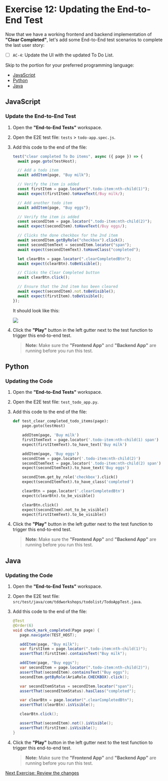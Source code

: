 # Exercise 12: Updating the End-to-End Test

Now that we have a working frontend and backend implementation of **"Clear Completed"**, let's add some End-to-End test scenarios to complete the last user story:

- [ ] `AC-4`: Update the UI with the updated To Do List.

Skip to the portion for your preferred programming language:

- [JavaScript](#javascript)
- [Python](#python)
- [Java](#java)

## JavaScript

### Update the End-to-End Test

1. Open the **"End-to-End Tests"** workspace.

2. Open the E2E test file: `tests` > `todo-app.spec.js`.

3. Add this code to the end of the file:

   ```javascript
   test("clear completed To Do items", async ({ page }) => {
     await page.goto(testHost);

     // Add a todo item
     await addItem(page, "Buy milk");

     // Verify the item is added
     const firstItem = page.locator(".todo-item:nth-child(1)");
     await expect(firstItem).toHaveText(/Buy milk/);

     // Add another todo item
     await addItem(page, "Buy eggs");

     // Verify the item is added
     const secondItem = page.locator(".todo-item:nth-child(2)");
     await expect(secondItem).toHaveText(/Buy eggs/);

     // Clicks the done checkbox for the 2nd item
     await secondItem.getByRole("checkbox").click();
     const secondItemText = secondItem.locator("span");
     await expect(secondItemText).toHaveClass("completed");

     let clearBtn = page.locator(".clearCompletedBtn");
     await expect(clearBtn).toBeVisible();

     // Clicks the Clear Completed button
     await clearBtn.click();

     // Ensure that the 2nd item has been cleared
     await expect(secondItem).not.toBeVisible();
     await expect(firstItem).toBeVisible();
   });
   ```

   It should look like this:

   ![](../images/exercise12/js_e2e1.png)

4. Click the **"Play"** button in the left gutter next to the test function to trigger this end-to-end test.

   > **Note:** Make sure the **"Frontend App"** and **"Backend App"** are running before you run this test.

## Python

### Updating the Code

1. Open the **"End-to-End Tests"** workspace.

2. Open the E2E test file: `test_todo_app.py`.

3. Add this code to the end of the file:

   ```python
   def test_clear_completed_todo_items(page):
       page.goto(testHost)

       addItem(page, 'Buy milk')
       firstItemText = page.locator('.todo-item:nth-child(1) span')
       expect(firstItemText).to_have_text('Buy milk')

       addItem(page, 'Buy eggs')
       secondItem = page.locator('.todo-item:nth-child(2)')
       secondItemText = page.locator('.todo-item:nth-child(2) span')
       expect(secondItemText).to_have_text('Buy eggs')

       secondItem.get_by_role('checkbox').click()
       expect(secondItemText).to_have_class('completed')

       clearBtn = page.locator('.clearCompletedBtn')
       expect(clearBtn).to_be_visible()

       clearBtn.click()
       expect(secondItem).not_to_be_visible()
       expect(firstItemText).to_be_visible()
   ```

4. Click the **"Play"** button in the left gutter next to the test function to trigger this end-to-end test.

   > **Note:** Make sure the **"Frontend App"** and **"Backend App"** are running before you run this test.

## Java

### Updating the Code

1. Open the **"End-to-End Tests"** workspace.

2. Open the E2E test file: `src/test/java/com/tddworkshops/todolist/TodoAppTest.java`.

3. Add this code to the end of the file:

   ```java
   @Test
   @Order(6)
   void check_mark_completed(Page page) {
      page.navigate(TEST_HOST);

      addItem(page, "Buy milk");
      var firstItem = page.locator(".todo-item:nth-child(1)");
      assertThat(firstItem).containsText("Buy milk");

      addItem(page, "Buy eggs");
      var secondItem = page.locator(".todo-item:nth-child(2)");
      assertThat(secondItem).containsText("Buy eggs");
      secondItem.getByRole(AriaRole.CHECKBOX).click();

      var secondItemStatus = secondItem.locator("span");
      assertThat(secondItemStatus).hasClass("completed");

      var clearBtn = page.locator(".clearCompletedBtn");
      assertThat(clearBtn).isVisible();

      clearBtn.click();

      assertThat(secondItem).not().isVisible();
      assertThat(firstItem).isVisible();
   }
   ```

4. Click the **"Play"** button in the left gutter next to the test function to trigger this end-to-end test.

   > **Note:** Make sure the **"Frontend App"** and **"Backend App"** are running before you run this test.

[Next Exercise: Review the changes](./exercise13.md)
